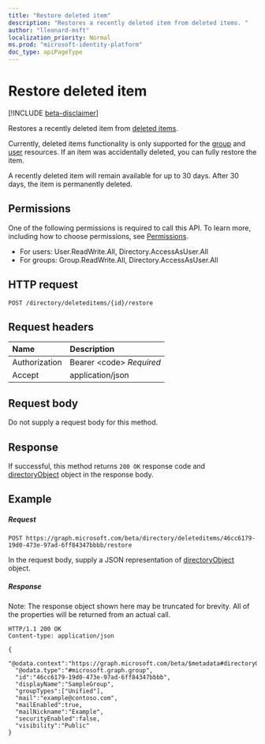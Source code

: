```yaml
---
title: "Restore deleted item"
description: "Restores a recently deleted item from deleted items. "
author: "lleonard-msft"
localization_priority: Normal
ms.prod: "microsoft-identity-platform"
doc_type: apiPageType
---
```


# Restore deleted item

[!INCLUDE [beta-disclaimer](../../includes/beta-disclaimer.md)]

Restores a recently deleted item from [deleted items](../resources/directory.md). 

Currently, deleted items functionality is only supported for the [group](../resources/group.md) and [user](../resources/user.md) resources. If an item was accidentally deleted, you can fully restore the item.

A recently deleted item will remain available for up to 30 days. After 30 days, the item is permanently deleted.

## Permissions
One of the following permissions is required to call this API. To learn more, including how to choose permissions, see [Permissions](/graph/permissions-reference).

* For users: User.ReadWrite.All, Directory.AccessAsUser.All
* For groups: Group.ReadWrite.All, Directory.AccessAsUser.All

## HTTP request
<!-- { "blockType": "ignored" } -->
```http
POST /directory/deleteditems/{id}/restore
```

## Request headers
| Name       | Description|
|:---------------|:----------|
| Authorization  | Bearer &lt;code&gt; *Required*|
| Accept | application/json |

## Request body
Do not supply a request body for this method.

## Response

If successful, this method returns `200 OK` response code and [directoryObject](../resources/directoryobject.md) object in the response body.

## Example
##### Request

<!-- {
  "blockType": "request",
  "name": "create_directoryobject_from_directory"
}-->
```http
POST https://graph.microsoft.com/beta/directory/deleteditems/46cc6179-19d0-473e-97ad-6ff84347bbbb/restore
```
In the request body, supply a JSON representation of [directoryObject](../resources/directoryobject.md) object.
##### Response
Note: The response object shown here may be truncated for brevity. All of the properties will be returned from an actual call.
<!-- {
  "blockType": "response",
  "truncated": true,
  "@odata.type": "microsoft.graph.directoryObject"
} -->
```http
HTTP/1.1 200 OK
Content-type: application/json

{
  "@odata.context":"https://graph.microsoft.com/beta/$metadata#directoryObjects/$entity",
  "@odata.type":"#microsoft.graph.group",
  "id":"46cc6179-19d0-473e-97ad-6ff84347bbbb",
  "displayName":"SampleGroup",
  "groupTypes":["Unified"],
  "mail":"example@contoso.com",
  "mailEnabled":true,
  "mailNickname":"Example",
  "securityEnabled":false,
  "visibility":"Public"
}
```

<!-- uuid: 8fcb5dbc-d5aa-4681-8e31-b001d5168d79
2015-10-25 14:57:30 UTC -->
<!--
{
  "type": "#page.annotation",
  "description": "Create deletedItem",
  "keywords": "",
  "section": "documentation",
  "tocPath": "",
  "suppressions": []
}
-->
